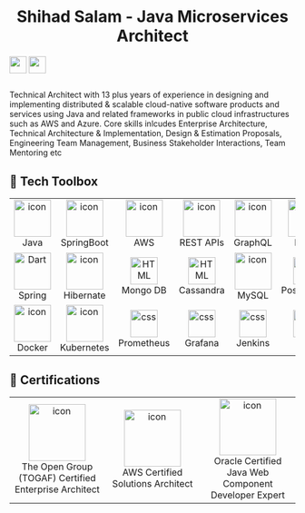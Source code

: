 ### <h1 align="center">Shihad Salam - Java Microservices Architect</h1>
[<img align="center" height="30" src="https://img.shields.io/badge/linkedin-blue.svg?&style=for-the-badge&logo=linkedin&logoColor=white" />][LinkedIn]
[<img align="center" height="30" src="https://img.shields.io/badge/Gmail-D14836?style=for-the-badge&logo=gmail&logoColor=white" />][gmail]
##

Technical Architect with 13 plus years of experience in designing and implementing distributed & scalable cloud-native software products and services using Java and related frameworks in public cloud infrastructures such as AWS and Azure. Core skills inlcudes Enterprise Architecture, Technical Architecture & Implementation, Design & Estimation Proposals, Engineering Team Management, Business Stakeholder Interactions, Team Mentoring etc

## 🧰 Tech Toolbox 

<table>
  <tr>
  <td align="center" width="96">
      <img src="https://techstack-generator.vercel.app/java-icon.svg" alt="icon" width="65" height="65" />
      <br>Java
  </td>
  <td align="center" width="96">
      <img src="https://drive.google.com/uc?export=view&id=14TK8XkqedUMRV0o7J2Vg43MjwPBVsihy" alt="icon" width="65" height="65" />
      <br>SpringBoot
  </td>
    <td align="center" width="96">
      <img src="https://techstack-generator.vercel.app/aws-icon.svg" alt="icon" width="65" height="65" />
      <br>AWS
    </td>
    <td align="center" width="96">
      <img src="https://techstack-generator.vercel.app/restapi-icon.svg" alt="icon" width="65" height="65" />
      <br>REST APIs
    </td>
    <td align="center" width="96">
      <img src="https://techstack-generator.vercel.app/graphql-icon.svg" alt="icon" width="65" height="65" />
      <br>GraphQL
    </td>
    <td align="center" width="96">
        <img src="https://skillicons.dev/icons?i=kafka" width="65" height="65"alt="Dart" />
      <br>Kafka
    </td>
     <td align="center" width="96">
        <img src="https://skillicons.dev/icons?i=redis" alt="icon" width="65" height="65" />
      <br>Redis
    </td>
    <td align="center" width="96">
      <img src="https://drive.google.com/uc?export=view&id=1c6Uwcu_i8_6QHShbGgAqaKHfW8MboWKy" alt="icon" width="65" height="65" />
      <br>ElasticSearch
  </td>
  </tr>
  <tr>
    <td align="center" width="96">
        <img src="https://skillicons.dev/icons?i=spring" width="65" height="65"alt="Dart" />
      <br>Spring
    </td>
   <td align="center" width="96">
        <img src="https://skillicons.dev/icons?i=hibernate" alt="icon" width="65" height="65" />
      <br>Hibernate
  </td>
  <td align="center"  width="96">
      <img src="https://skillicons.dev/icons?i=mongodb" width="48" height="48" alt="HTML" />
      <br>Mongo DB
  </td>
  <td align="center"  width="96">
      <img src="https://skillicons.dev/icons?i=cassandra" width="48" height="48" alt="HTML" />
      <br>Cassandra
  </td>
  <td align="center" width="96">
      <img src="https://techstack-generator.vercel.app/mysql-icon.svg" alt="icon" width="65" height="65" />
      <br>MySQL
  </td>
  <td align="center" width="96"> 
        <img src="https://skillicons.dev/icons?i=postgres" width="48" height="48" alt="Git" />
      <br>PostgreSQL
  </td>
  <td align="center"  width="96">
      <img src="https://skillicons.dev/icons?i=rabbitmq" width="48" height="48" alt="HTML" />
      <br>Rabbit MQ
  </td>
  <td align="center" width="96"> 
        <img src="https://skillicons.dev/icons?i=azure" width="48" height="48" alt="Git" />
      <br>Azure
    </td>
  </tr>
 <tr>
    <td align="center" width="96">
      <img src="https://techstack-generator.vercel.app/docker-icon.svg" alt="icon" width="65" height="65" />
      <br>Docker
    </td>
    <td align="center" width="96">
      <img src="https://techstack-generator.vercel.app/kubernetes-icon.svg" alt="icon" width="65" height="65" />
      <br>Kubernetes
    </td>
    <td align="center" width="96">
        <img src="https://skillicons.dev/icons?i=prometheus" width="48" height="48" alt="css" />
      <br>Prometheus
    </td>
    <td align="center" width="96">
        <img src="https://skillicons.dev/icons?i=grafana" width="48" height="48" alt="css" />
      <br>Grafana
    </td>
    <td align="center" width="96">
        <img src="https://skillicons.dev/icons?i=jenkins" width="48" height="48" alt="css" />
      <br>Jenkins
    </td>
       <td align="center" width="96"> 
        <img src="https://skillicons.dev/icons?i=git" width="48" height="48" alt="Git" />
      <br>Git
    </td>
    <td align="center" width="96">
        <img src="https://skillicons.dev/icons?i=maven" width="48" height="48" alt="GitHub" />
      <br>Maven
    </td>
    <td align="center" width="96">
        <img src="https://techstack-generator.vercel.app/react-icon.svg" width="48" height="48" alt="tailwind" />
      <br>React
    </td>
 </tr>
</table>

## 🧰 Certifications 
<table>
  <tr>
    <td align="center" width="250">
        <img src="https://drive.google.com/uc?export=view&id=1Dyl3XvcLoYDlKn4vhf07Zie41LH3eHVT" alt="icon" width="100" height="100" />
        <br>The Open Group (TOGAF) Certified Enterprise Architect
    </td>
    <td align="center" width="250">
        <img src="https://drive.google.com/uc?export=view&id=1TIe1qA2VnnXBuxhzXStnqrsj6HuAmx6E" alt="icon" width="100" height="100" />
        <br>AWS Certified Solutions Architect
    </td>
    <td align="center" width="250">
        <img src="https://drive.google.com/uc?export=view&id=15QUkYR9xeM6Pk2rihSWDjASLT87gbHeQ" alt="icon" width="100" height="100" />
        <br>Oracle Certified Java Web Component Developer Expert
    </td>
  </tr>
</table>

[linkedin]: https://www.linkedin.com/in/shihad-salam-08259829/
[gmail]: mailto:shihadsalam@gmail.com
